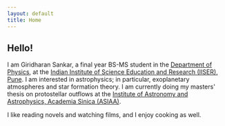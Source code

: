 ```yaml
---
layout: default
title: Home
---
```


<h2>Hello!</h2>
<p>I am Giridharan Sankar, a final year BS-MS student in the <a href='https://www.iiserpune.ac.in/research/department/physics'>Department of Physics</a>, at the <a href='https://www.iiserpune.ac.in/'>Indian Institute of Science Education and Research (IISER), Pune</a>. I am interested in astrophysics; in particular, exoplanetary atmospheres and star formation theory. I am currently doing my masters' thesis on protostellar outflows at the <a href='https://www.asiaa.sinica.edu.tw/'>Institute of Astronomy and Astrophysics, Academia Sinica (ASIAA)</a>.</p>
<p>I like reading novels and watching films, and I enjoy cooking as well.</p>
